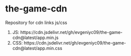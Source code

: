 # the-game-cdn
Repository for cdn links js/css

<ol>
  <li>JS: https://cdn.jsdelivr.net/gh/evgeniyc09/the-game-cdn@latest/app.min.js</li>
  <li>CSS: https://cdn.jsdelivr.net/gh/evgeniyc09/the-game-cdn@latest/app.min.css</li>
</ol>
